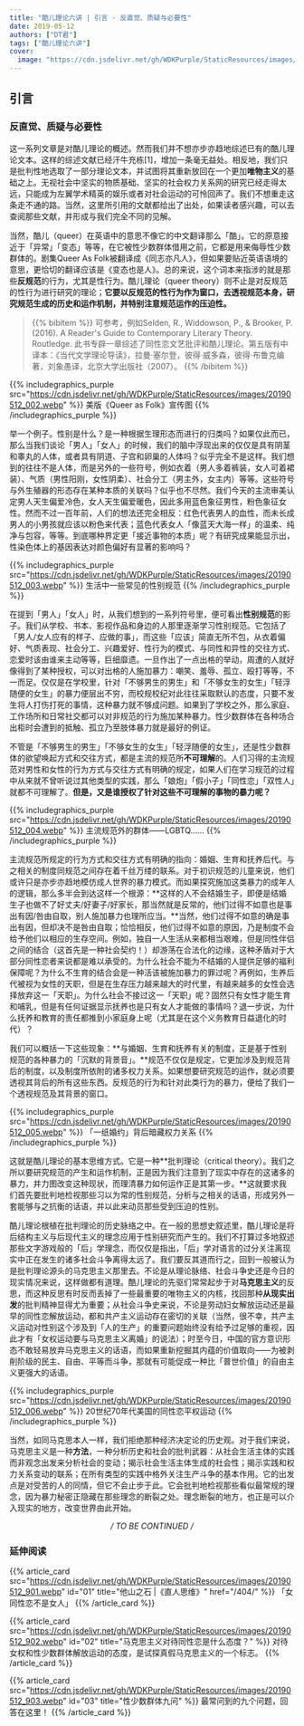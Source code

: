 ```yaml
---
title: "酷儿理论六讲 | 引言 · 反直觉、质疑与必要性"
date: 2019-05-12
authors: ["DT君"]
tags: ["酷儿理论六讲"]
cover:
  image: "https://cdn.jsdelivr.net/gh/WDKPurple/StaticResources/images/20190512_001.webp"
---
```


## 引言

### 反直觉、质疑与必要性

这一系列文章是对酷儿理论的概述。然而我们并不想亦步亦趋地综述已有的酷儿理论文本。这样的综述文献已经汗牛充栋[1]，增加一条毫无益处。相反地，我们只是批判性地选取了一部分理论文本，并试图将其重新放回在一个更加**唯物主义**的基础之上。无视社会中坚实的物质基础、坚实的社会权力关系网的研究已经走得太远，只能成为左翼学术精英的娱乐或者对社会运动的可怜回声了。我们不想重走这条走不通的路。当然，这里所引用的文献都给出了出处，如果读者感兴趣，可以去查阅那些文献，并形成与我们完全不同的见解。

当然，酷儿（queer）在英语中的意思不像它的中文翻译那么「酷」。它的原意接近于「异常」「变态」等等，在它被性少数群体借用之前，它都是用来侮辱性少数群体的。剧集Queer As Folk被翻译成《同志亦凡人》，但如果要贴近英语语境的意思，更恰切的翻译应该是《变态也是人》。总的来说，这个词本来指涉的就是那些**反规范**的行为，尤其是性行为。酷儿理论（queer theory）则不止是对反规范的性行为进行研究的理论；**它要以反规范的性行为作为窗口，去透视规范本身，研究规范生成的历史和运作机制，并特别注意规范运作的压迫性。**

> {{% bibitem %}}
可参考，例如Selden, R., Widdowson, P., & Brooker, P. (2016). A Reader's Guide to Contemporary Literary Theory. Routledge. 此书专辟一章综述了同性恋文艺批评和酷儿理论。第五版有中译本：《当代文学理论导读》，拉曼·塞尔登，彼得·威多森，彼得·布鲁克编著，刘象愚译，北京大学出版社（2007）。
{{% /bibitem %}}

{{% includegraphics_purple src="https://cdn.jsdelivr.net/gh/WDKPurple/StaticResources/images/20190512_002.webp" %}}
美版《Queer as Folk》宣传图
{{% /includegraphics_purple %}}

举一个例子。性别是什么？是一种根据生理形态而进行的归类吗？如果仅此而已，那么当我们谈论「男人」「女人」的时候，我们的脑中浮现出来的仅仅是具有阴茎和睾丸的人体，或者具有阴道、子宫和卵巢的人体吗？似乎完全不是这样。我们想到的往往不是人体，而是另外的一些符号，例如衣着（男人多着裤装，女人可着裙装）、气质（男性阳刚，女性阴柔）、社会分工（男主外，女主内）等等。这些符号与外生殖器的形态存在某种本质的关联吗？似乎也不尽然。我们今天的主流审美认定男人天生偏爱冷色，女人天生偏爱暖色，因此多用蓝色象征男性，粉色象征女性。然而不过一百年前，人们的想法还完全相反：红色代表男人的血性，而未长成男人的小男孩就应该以粉色来代表；蓝色代表女人「像蓝天大海一样」的温柔、纯净与包容，等等。到底哪种界定更「接近事物的本质」呢？有研究成果能显示出，性染色体上的基因表达对颜色偏好有显著的影响吗？

{{% includegraphics_purple src="https://cdn.jsdelivr.net/gh/WDKPurple/StaticResources/images/20190512_003.webp" %}}
生活中一些常见的性别规范
{{% /includegraphics_purple %}}

在提到「男人」「女人」时，从我们想到的一系列符号里，便可看出**性别规范**的影子。我们从学校、书本、影视作品和身边的人那里逐渐学习性别规范。它包括了「男人/女人应有的样子、应做的事」，而这些「应该」简直无所不包，从衣着偏好、气质表现、社会分工、兴趣爱好、性行为的模式、与同性和异性的交往方式、恋爱时该由谁来主动等等，巨细靡遗。一旦作出了一点出格的举动，周遭的人就好像得到了某种授权，可以对出格的人施加暴力：嘲笑、羞辱、孤立、殴打等等，不一而足。仅仅是在学校里，针对「不够男生的男生」和「不够女生的女生」「轻浮随便的女生」的暴力便层出不穷，而校规校纪对此往往采取默认的态度，只要不发生将人打伤打死的事情，这种暴力就不够成问题。如果到了学校之外，那么家庭、工作场所和日常社交都可以对非规范的行为施加某种暴力。性少数群体在各种场合出柜时会遭到的抵触、孤立乃至肢体暴力就是最好的例证。

不管是「不够男生的男生」「不够女生的女生」「轻浮随便的女生」，还是性少数群体的欲望唤起方式和交往方式，都是主流的规范所**不可理解**的。人们习得的主流规范对男性和女性的行为方式与交往方式有明确的规定，如果人们在学习规范的过程中从来就不曾听说过其他类型的实践，那么「娘炮」「假小子」「同性恋」「双性人」就都不可理解了。**但是，又是谁授权了针对这些不可理解的事物的暴力呢？**

{{% includegraphics_purple src="https://cdn.jsdelivr.net/gh/WDKPurple/StaticResources/images/20190512_004.webp" %}}
主流规范外的群体——LGBTQ……
{{% /includegraphics_purple %}}

主流规范所规定的行为方式和交往方式有明确的指向：婚姻、生育和抚养后代。与之相关的制度同规范之间存在着千丝万缕的联系。对于初识规范的儿童来说，他们或许只是亦步亦趋地模仿成人世界的暴力模式。而如果探究施加这类暴力的成年人的逻辑，那么多半会到达这样一个根源：**这样的人不会结婚生子，即便是结婚生子也做不了好丈夫/好妻子/好家长，那当然就是反常的，他们过得不如意也是事出有因/咎由自取，别人施加暴力也理所应当。**当然，他们过得不如意的确是事出有因，但却决不是咎由自取；恰恰相反，他们过得不如意的原因，乃是制度不会给予他们以相应的生存空间。例如，独自一人生活从来都相当艰难，但是同性伴侣之间的结合（这首先是一种社会契约！）却游荡在合法化的边缘，这种矛盾对于大部分同性恋者来说都是难以承受的。为什么社会不能为不结婚的人提供足够的福利保障呢？为什么不生育的结合会是一种活该被施加暴力的罪过呢？再例如，生养后代被视为女性的天职，但是在生存压力越来越大的时代里，有越来越多的女性会选择放弃这一「天职」。为什么社会不接过这一「天职」呢？固然只有女性才能生育和哺乳，但是有任何证据显示抚养也是只有女人才能做的事情吗？退一步说，为什么抚养和教育的责任都推到小家庭身上呢（尤其是在这个义务教育日益退化的时代）？

我们可以概括一下这些现象：**与婚姻、生育和抚养有关的制度，正是基于性别规范的各种暴力的「沉默的背景音」。**规范不仅仅是规定，它更加涉及到规范背后的制度，以及制度所依附的诸多权力关系。如果想要研究规范的运作，就必须要透视其背后的所有这些东西。反规范的行为和针对此类行为的暴力，便给了我们一个透视规范及其背景的窗口。

{{% includegraphics_purple src="https://cdn.jsdelivr.net/gh/WDKPurple/StaticResources/images/20190512_005.webp" %}}
「一纸婚约」背后暗藏权力关系
{{% /includegraphics_purple %}}

这就是酷儿理论的基本思维方式。它是一种**批判理论（critical theory）。我们之所以要研究规范的产生和运作机制，正是因为我们注意到了现实中存在的这诸多的暴力，并力图改变这种现状，而理清暴力如何运作正是其第一步。**这就要求我们首先要批判地检视那些习以为常的性别规范，分析与之相关的话语，形成另外一套能够与之抗衡的话语，并以此来动员那些受到压迫的性别。

酷儿理论根植在批判理论的历史脉络之中。在一般的思想史叙述里，酷儿理论是将后结构主义与后现代主义的理念应用于性别研究而产生的。我们不打算过多地叙述那些文字游戏般的「后」学理念，而仅仅是指出，「后」学对语言的过分关注离现实中正在发生的诸多社会斗争离得太远了。我们要反其道而行之，回到一般被认为是批判理论源头的马克思主义那里去。不论是从理论脉络、社会斗争史还是今日的现实情况来说，这样做都有道理。酷儿理论的先驱们常常起步于对**马克思主义**的反思，而这种反思有时反而丢掉了一些最重要的唯物主义的内核，找回那种**从现实出发**的批判精神显得尤为重要；从社会斗争史来说，不论是劳动妇女解放运动还是最早的同性恋解放运动，都和共产主义运动存在密切的关联（当然，很不幸，共产主义运动对性别这个涉及到「人的生产」的重要问题始终没有给予过足够的重视，因此才有「女权运动要与马克思主义离婚」的说法）；时至今日，中国的官方意识形态不敢轻易放弃马克思主义的话语，而如果重新挖掘其内蕴的价值取向——为被剥削阶级的民主、自由、平等而斗争，那就有可能促成一种比「普世价值」的自由主义更强大的话语。

{{% includegraphics_purple src="https://cdn.jsdelivr.net/gh/WDKPurple/StaticResources/images/20190512_006.webp" %}}
20世纪70年代美国的同性恋平权运动
{{% /includegraphics_purple %}}

当然，如同马克思本人一样，我们拒绝那种经济决定论的历史观。对于我们来说，马克思主义是一种**方法**，一种分析历史和社会的批判武器：从社会生活主体的实践而非观念出发来分析社会的变动；揭示社会生活主体生成的社会性；揭示实践和权力关系变动的联系；在所有类型的实践中格外关注生产斗争的基本作用。它的出发点是对受苦的人的同情，但它不会止步于此。它会批判地检视那些看似最常规的理念，因为暴力秘密正隐藏在那些理念的断裂之处。理念断裂的地方，也正是可以介入现实的地方，改变世界由此开始。

<p align="center">
<i>/ TO BE CONTINUED /</i>
</p>

### 延伸阅读

{{% article_card src="https://cdn.jsdelivr.net/gh/WDKPurple/StaticResources/images/20190512_901.webp" id="01" title="他山之石 |《直人思维》" href="/404/" %}}
「女同性恋不是女人」
{{% /article_card %}}

{{% article_card src="https://cdn.jsdelivr.net/gh/WDKPurple/StaticResources/images/20190512_902.webp" id="02" title="马克思主义对待同性恋是什么态度？" %}}
对待女权和性少数群体解放运动的态度，是试探真假马克思主义的一个标志。
{{% /article_card %}}

{{% article_card src="https://cdn.jsdelivr.net/gh/WDKPurple/StaticResources/images/20190512_903.webp" id="03" title="性少数群体九问" %}}
最常问到的九个问题，回答在这里！
{{% /article_card %}}
